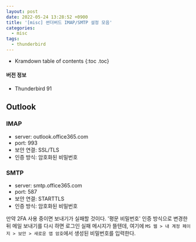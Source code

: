 ```yaml
---
layout: post
date: 2022-05-24 13:28:52 +0900
title: '[misc] 썬더버드 IMAP/SMTP 설정 모음'
categories:
  - misc
tags:
  - thunderbird
---
```


* Kramdown table of contents
{:toc .toc}

#### 버전 정보

- Thunderbird 91

## Outlook

### IMAP

- server: outlook.office365.com
- port: 993
- 보안 연결: SSL/TLS
- 인증 방식: 암호화된 비밀번호

### SMTP

- server: smtp.office365.com
- port: 587
- 보안 연결: STARTTLS
- 인증 방식: 암호화된 비밀번호

만약 2FA 사용 중이면 보내기가 실패할 것이다. '평문 비밀번호' 인증 방식으로 변경한 뒤 메일 보내기를 다시 하면 로그인 실패 메시지가 뜰텐데, 여기에 `MS 웹 > 내 계정 페이지 > 보안 > 새로운 앱 암호`에서 생성된 비밀번호를 입력한다.
